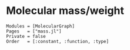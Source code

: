 
# Molecular mass/weight


```@autodocs
Modules = [MolecularGraph]
Pages   = ["mass.jl"]
Private = false
Order   = [:constant, :function, :type]
```
